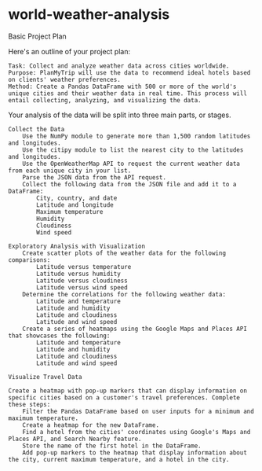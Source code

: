 # world-weather-analysis


Basic Project Plan

Here's an outline of your project plan:

    Task: Collect and analyze weather data across cities worldwide.
    Purpose: PlanMyTrip will use the data to recommend ideal hotels based on clients' weather preferences.
    Method: Create a Pandas DataFrame with 500 or more of the world's unique cities and their weather data in real time. This process will entail collecting, analyzing, and visualizing the data.

Your analysis of the data will be split into three main parts, or stages.

    Collect the Data
        Use the NumPy module to generate more than 1,500 random latitudes and longitudes.
        Use the citipy module to list the nearest city to the latitudes and longitudes.
        Use the OpenWeatherMap API to request the current weather data from each unique city in your list.
        Parse the JSON data from the API request.
        Collect the following data from the JSON file and add it to a DataFrame:
            City, country, and date
            Latitude and longitude
            Maximum temperature
            Humidity
            Cloudiness
            Wind speed

    Exploratory Analysis with Visualization
        Create scatter plots of the weather data for the following comparisons:
            Latitude versus temperature
            Latitude versus humidity
            Latitude versus cloudiness
            Latitude versus wind speed
        Determine the correlations for the following weather data:
            Latitude and temperature
            Latitude and humidity
            Latitude and cloudiness
            Latitude and wind speed
        Create a series of heatmaps using the Google Maps and Places API that showcases the following:
            Latitude and temperature
            Latitude and humidity
            Latitude and cloudiness
            Latitude and wind speed

    Visualize Travel Data

    Create a heatmap with pop-up markers that can display information on specific cities based on a customer's travel preferences. Complete these steps:
        Filter the Pandas DataFrame based on user inputs for a minimum and maximum temperature.
        Create a heatmap for the new DataFrame.
        Find a hotel from the cities' coordinates using Google's Maps and Places API, and Search Nearby feature.
        Store the name of the first hotel in the DataFrame.
        Add pop-up markers to the heatmap that display information about the city, current maximum temperature, and a hotel in the city.

